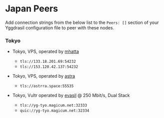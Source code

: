 # Japan Peers

Add connection strings from the below list to the `Peers: []` section of your
Yggdrasil configuration file to peer with these nodes.

### Tokyo

* Tokyo, VPS, operated by [mhatta](https://github.com/mhatta)
  * `tls://133.18.201.69:54232`
  * `tls://153.120.42.137:54232`
 
* Tokyo, VPS, operated by [astra](https://github.com/astrrra)
  *  `tls://astrra.space:55535`

* Tokyo, Vultr operated by [evasil](https://github.com/evasil/) @ 250 Mbit/s, Dual Stack
  * `tls://yg-tyo.magicum.net:32333`
  * `quic://yg-tyo.magicum.net:32334`

